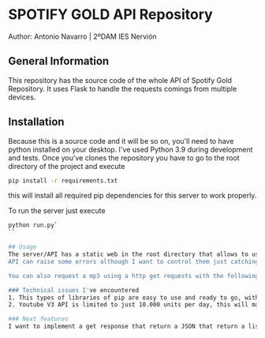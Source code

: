 # SPOTIFY GOLD API Repository
Author: Antonio Navarro | 2ºDAM IES Nervión

## General Information
This repository has the source code of the whole API of Spotify Gold Repository. It uses Flask to handle the requests comings from multiple devices.

## Installation
Because this is a source code and it will be so on, you'll need to have python installed on your desktop. I've used Python 3.9 during development and tests. Once you've clones the repository you have to go to the root directory of the project and execute
```bash 
pip install -r requirements.txt
```
this will install all required pip dependencies for this server to work properly.

To run the server just execute 
```bash
python run.py`
``

## Usage
The server/API has a static web in the root directory that allows to use it more convenient, just open a browser and go to localhost and the port of the server (127.0.0.1:7483) then you have two text inputs. One that gets a mp3 from a YouTube share link (the one with youtu.be) and the other one that gets a mp3 from the video id (the one next to the v= parameter in the url) It'll process the information and return an mp3 in the maximum quality possible (320kbps, 128kbps or 64kbps).
API can raise some errors although I want to control them just catching the exception and returning an html with the proper info.

You can also request a mp3 using a http get requests with the following url. http://127.0.0.0.1:7483/music/<id>

### Technical issues I've encountered
1. This types of libraries of pip are easy to use and ready to go, with just a few lines of code you can make big things to work out.
2. Youtube V3 API is limited to just 10.000 units per day, this will make the service to stop working after 100 queries a day. In fact the day I'll create the Android App I won't implement the typical search that returns a list for each character you type, I'll just implement a search that returns a list of 50 songs when pressing a button cause it doesn't matter the number of results, just the number of queries.

### Next features
I want to implement a get response that return a JSON that return a list of songs with a term of search. In that manner it'll work just as YouTube. This will also be useful for the use of this API in my Kotlin App